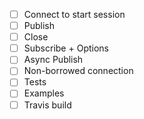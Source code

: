 
- [ ] Connect to start session
- [ ] Publish
- [ ] Close
- [ ] Subscribe + Options
- [ ] Async Publish
- [ ] Non-borrowed connection
- [ ] Tests
- [ ] Examples
- [ ] Travis build
